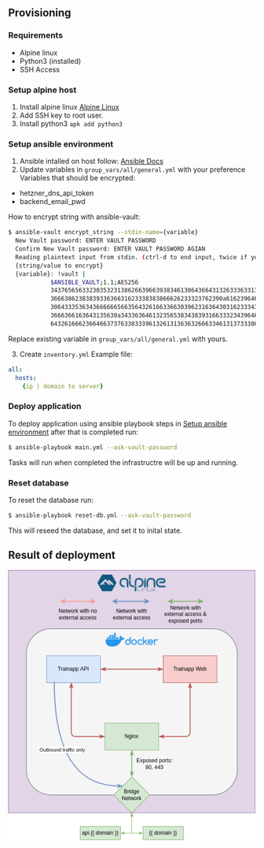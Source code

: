 ## Provisioning

### Requirements
- Alpine linux
- Python3 (installed)
- SSH Access

### Setup alpine host
1. Install alpine linux [Alpine Linux](https://www.alpinelinux.org/)
2. Add SSH key to root user.
3. Install python3 `apk add python3`


### Setup ansible environment
1. Ansible intalled on host follow: [Ansible Docs](https://docs.ansible.com/ansible/latest/installation_guide/index.html)
2. Update variables in `group_vars/all/general.yml` with your preference  
Variables that should be encrypted:
- hetzner_dns_api_token
- backend_email_pwd

How to encrypt string with ansible-vault:
```bash
$ ansible-vault encrypt_string --stdin-name={variable}
  New Vault password: ENTER VAULT PASSWORD
  Confirm New Vault password: ENTER VAULT PASSWORD AGIAN
  Reading plaintext input from stdin. (ctrl-d to end input, twice if your content does not already have a newline)
  {string/value to encrypt}
  {variable}: !vault |
            $ANSIBLE_VAULT;1.1;AES256
            34376565633230353231386266396639383461306436643132633363313561373638633534666536
            3666386238383933636631623338383866626233323762390a616239646462353063666361656662
            30643335363436666665663564326166336630396231636430316233343466653661623666356531
            3666366163643135630a343363646132356538343839316633323439646339633038653939393862
            64326166623664663737633833396132613136363266633461313733386435323735
```
Replace existing variable in `group_vars/all/general.yml` with yours.  

3. Create `inventory.yml`
Example file:
```yml
all:
  hosts:
    {ip | domain to server}
```

### Deploy application
To deploy application using ansible playbook steps in [Setup ansible environment](#setup-ansible-environment) after that is completed run:
```bash
$ ansible-playbook main.yml --ask-vault-password
```
Tasks will run when completed the infrastructre will be up and running.

### Reset database
To reset the database run:
```bash
$ ansible-playbook reset-db.yml --ask-vault-password
```
This will reseed the database, and set it to inital state.

## Result of deployment
![Diagram over infrastructre deployed with ansible](./Trainapp-finaldeployment.png)
